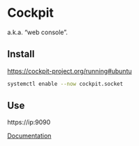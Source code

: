 # Cockpit


a.k.a. “web console”.

## Install


https://cockpit-project.org/running#ubuntu

```sh
systemctl enable --now cockpit.socket
```

## Use

https://ip:9090

[Documentation](https://cockpit-project.org/guide/latest/index.html)
